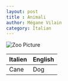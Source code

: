 ```yaml
---
layout: post
title : Animali
author: Mégane Vilain
category: Italian
---
```


![Zoo Picture](http://www.mdjunited.com/medias/images/zoo.jpg)

|Italien|English
|--|--|
|Cane|Dog|
